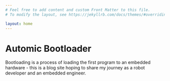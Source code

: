 ```yaml
---
# Feel free to add content and custom Front Matter to this file.
# To modify the layout, see https://jekyllrb.com/docs/themes/#overriding-theme-defaults

layout: home
---
```


# Automic Bootloader

Bootloading is a process of loading the first program to an embedded hardware - this is a blog site hoping to share my journey as a robot developer and an embedded engineer.
